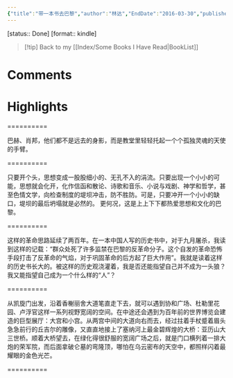 ```yaml
---
{"title":"带一本书去巴黎","author":"林达","EndDate":"2016-03-30","publisher":null,"dg-publish":true,"permalink":"/BookNotes/带一本书去巴黎/","dgPassFrontmatter":true,"noteIcon":""}
---
```


[status:: Done]
[format:: kindle]

>[!tip] Back to my [[Index/Some Books I Have Read\|BookList]]

# Comments

# Highlights


==========

巴赫、肖邦，他们都不是远去的身影，而是教堂里轻轻托起一个个孤独灵魂的天使的手臂。

==========

只要开个头，思想变成一股股细小的、无孔不入的涓流。只要出现一个小小的可能，思想就会化开，化作信函和散论、诗歌和音乐、小说与戏剧、神学和哲学，甚至色情文学，向检查制度的堤坝冲击，防不胜防。可是，只要冲开一个小小的缺口，堤坝的最后坍塌就是必然的。 更何况，这是上上下下都热爱思想和文化的巴黎。

==========

这样的革命思路延续了两百年。在一本中国人写的历史书中，对于九月屠杀，我读到这样的记载：“群众处死了许多监禁在巴黎的反革命分子。这个自发的革命恐怖手段打击了反革命的气焰，对于巩固革命的后方起了巨大作用”。我就是读着这样的历史书长大的。被这样的历史观浇灌着，我是否还能指望自己并不成为一头狼？我又能指望自己成为一个什么样的“人”？

==========

从凯旋门出发，沿着香榭丽舍大道笔直走下去，就可以遇到协和广场、杜勒里花园、卢浮官这样一系列视野宽阔的空间。在中途还会遇到为百年前的世界博览会建造的巨型展厅：大宫和小宫。从两宫中间的大道向右而去，经过拄着手杖蹙着眉头急急前行的丘吉尔的雕像，又直直地接上了塞纳河上最金碧辉煌的大桥：亚历山大三世桥。顺着大桥望去，在绿化得很舒服的宽阔广场之后，就是门口横列着一排大炮的荣军院，而后面拿破仑墓的弯隆顶，哪怕在乌云密布的天空中，都照样闪着最耀眼的金色光芒。

==========